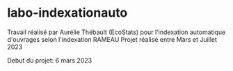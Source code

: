 # labo-indexationauto

Travail réalisé par Aurélie Thébault (EcoStats) pour l'indexation automatique d'ouvrages selon l'indexation RAMEAU
Projet réalisé entre Mars et Juillet 2023

Debut du projet: 6 mars 2023
